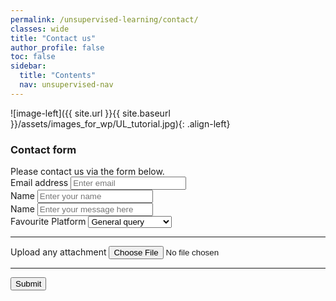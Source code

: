 ```yaml
---
permalink: /unsupervised-learning/contact/
classes: wide
title: "Contact us"
author_profile: false
toc: false
sidebar:
  title: "Contents"
  nav: unsupervised-nav
---
```



![image-left]({{ site.url }}{{ site.baseurl }}/assets/images_for_wp/UL_tutorial.jpg){: .align-left}

<h3>Contact form</h3>
Please contact us via the form below.

<form accept-charset="UTF-8" action="https://getform.io/{YOUR_UNIQUE_FORM_ENDPOINT}" method="POST" enctype="multipart/form-data" target="_blank">
          <div class="form-group">
            <label for="exampleInputEmail1" required="required">Email address</label>
            <input type="email" name="email" class="form-control" id="exampleInputEmail1" aria-describedby="emailHelp" placeholder="Enter email"  required="required">
          </div>
          <div class="form-group">
            <label for="exampleInputName">Name</label>
            <input type="text" name="name" class="form-control" id="exampleInputName" placeholder="Enter your name" required="required">
          </div>
        <div class="form-group">
            <label for="exampleMessage">Name</label>
            <input type="text" name="name" class="form-control" id="exampleMessage" placeholder="Enter your message here" required="required" rows = "6">
          </div>
          <div class="form-group">
            <label for="exampleFormControlSelect1">Favourite Platform</label>
            <select class="form-control" id="exampleFormControlSelect1" name="platform" required="required">
              <option>General query</option>
              <option>Research proposal</option>
              <option>Volunteer work</option>
            </select>
          </div>
          <hr>
          <div class="form-group mt-3">
            <label class="mr-2">Upload any attachment</label>
            <input type="file" name="file">
          </div>
          <hr>
          <button type="submit" class="btn btn-primary">Submit</button>
        </form>
